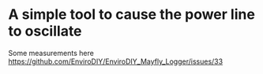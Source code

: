 # A simple tool to cause the power line to oscillate

Some measurements here
https://github.com/EnviroDIY/EnviroDIY_Mayfly_Logger/issues/33



